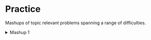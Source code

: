 # Practice
Mashups of topic relevant problems spanning a range of difficulties.

<details>
<summary>Mashup 1</summary>
<ul>
    <li><a href="https://codeforces.com/contest/988/problem/B">CF 988 B</a></li>
    <li><a href="https://codeforces.com/contest/1133/problem/C">CF 1133 C</a></li>
    <li><a href="https://codeforces.com/contest/1305/problem/B">CF 1305 B</a></li>
    <li><a href="https://codeforces.com/contest/779/problem/C">CF 779 C</a></li>
    <li><a href="https://codeforces.com/contest/932/problem/B">CF 932 B</a></li>
    <li><a href="https://codeforces.com/contest/1225/problem/B2">CF 1225 B2</a></li>
    <li><a href="https://codeforces.com/contest/1061/problem/B">CF 1061 B</a></li>
    <li><a href="https://codeforces.com/contest/416/problem/A">CF 416 A</a></li>
    <li><a href="https://codeforces.com/contest/1323/problem/B">CF 1323 B</a></li>
    <li><a href="https://codeforces.com/contest/332/problem/B">CF 332 B</a></li>
    <li><a href="https://codeforces.com/contest/294/problem/B">CF 294 B</a></li>
    <li><a href="https://codeforces.com/contest/1036/problem/D">CF 1036 D</a></li>
    <li><a href="https://codeforces.com/contest/1333/problem/C">CF 1333 C</a></li>
    <li><a href="https://codeforces.com/contest/1291/problem/D">CF 1291 D</a></li>
    <li><a href="https://codeforces.com/contest/1330/problem/C">CF 1330 C</a></li>
    <li><a href="https://codeforces.com/contest/977/problem/F">CF 977 F</a></li>
    <li><a href="https://codeforces.com/contest/835/problem/C">CF 835 C</a></li>
    <li><a href="https://codeforces.com/contest/1043/problem/E">CF 1043 E</a></li>
</ul>
</details>
